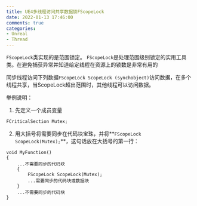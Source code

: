 ```yaml
---
title: UE4多线程访问共享数据锁FScopeLock
date: 2022-01-13 17:46:00
comments: true
categories:
- Unreal
- Thread
---
```

`FScopeLock`类实现的是范围锁定。
`FScopeLock`是处理范围级别锁定的实用工具类。在避免捕获异常并知道给定线程在资源上的锁数是非常有用的

同步线程访问下列数据`FScopeLock ScopeLock (synchobject)`访问数据，在多个线程共享，当ScopeLock超出范围时，其他线程可以访问数据。

举例说明：
1. 先定义一个成员变量


```C++
FCriticalSection Mutex;
```

2. 用大括号将需要同步在代码块宝珠，并将**`FScopeLock ScopeLock(Mutex);`**，这句话放在大括号的第一行：

```
void MyFunction()
{
    ...不需要同步的代码块
    {
        FScopeLock ScopeLock(Mutex);
        ...需要同步的代码块或数据块
    }
    ...不需要同步的代码块
}
```